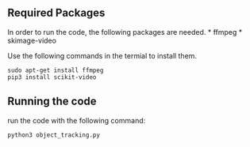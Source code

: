 ## Required Packages
In order to run the code, the following packages are needed. 
    * ffmpeg
    * skimage-video 

Use the following commands in the termial to install them.
```
sudo apt-get install ffmpeg
pip3 install scikit-video
```

## Running the code
run the code with the following command:
```
python3 object_tracking.py
```


